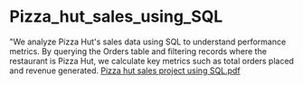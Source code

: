 # Pizza_hut_sales_using_SQL
"We analyze Pizza Hut's sales data using SQL to understand performance metrics. By querying the Orders table and filtering records where the restaurant is Pizza Hut, we calculate key metrics such as total orders placed and revenue generated. 
[Pizza hut sales project using SQL.pdf](https://github.com/user-attachments/files/16303192/Pizza.hut.sales.project.using.SQL.pdf)
